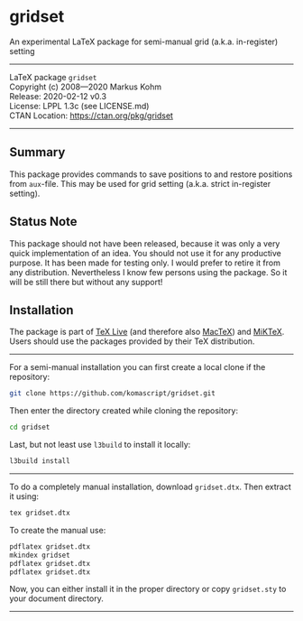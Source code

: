 # gridset

An experimental LaTeX package for semi-manual grid (a.k.a. in-register) setting

------------------------------------------------------------------------------

LaTeX package `gridset`  
Copyright (c) 2008—2020 Markus Kohm  
Release: 2020-02-12 v0.3  
License: LPPL 1.3c (see LICENSE.md)  
CTAN Location: https://ctan.org/pkg/gridset

------------------------------------------------------------------------------

## Summary

This package provides commands to save positions to and restore positions from
`aux`-file. This may be used for grid setting (a.k.a. strict in-register
setting).

## Status Note

This package should not have been released, because it was only a very
quick implementation of an idea. You should not use it for any productive
purpose.  It has been made for testing only.  I would prefer to retire it
from any distribution.  Nevertheless I know few persons using the package.
So it will be still there but without any support!

## Installation

The package is part of [TeX Live](https://tug.org/texlive) (and therefore
also [MacTeX](https://tug.org/mactex)) and [MiKTeX](http://miktex.org). Users
should use the packages provided by their TeX distribution.

------------------------------------------------------------------------------

For a semi-manual installation you can first create a local clone
if the repository:

```bash
git clone https://github.com/komascript/gridset.git
```

Then enter the directory created while cloning the repository:

```bash
cd gridset
```

Last, but not least use `l3build` to install it locally:

```bash
l3build install
```

------------------------------------------------------------------------------

To do a completely manual installation, download `gridset.dtx`.  Then extract
it using:

```bash
tex gridset.dtx
```

To create the manual use:

```bash
pdflatex gridset.dtx
mkindex gridset
pdflatex gridset.dtx
pdflatex gridset.dtx
```

Now, you can either install it in the proper directory or copy `gridset.sty`
to your document directory.

------------------------------------------------------------------------------
